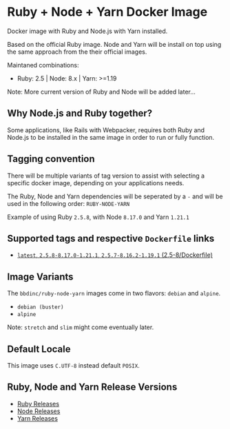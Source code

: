 # Ruby + Node + Yarn Docker Image

Docker image with Ruby and Node.js with Yarn installed.

Based on the official Ruby image. Node and Yarn will be install on top using the same approach from the their official images.

Maintaned combinations:

- Ruby: 2.5 | Node: 8.x | Yarn: >=1.19

Note: More current version of Ruby and Node will be added later...

## Why Node.js and Ruby together?

Some applications, like Rails with Webpacker, requires both Ruby and Node.js to be installed in the same image in order to run or fully function.

## Tagging convention

There will be multiple variants of tag version to assist with selecting a specific docker image, depending on your applications needs.

The Ruby, Node and Yarn dependencies will be seperated by a `-` and will be used in the following order: `RUBY-NODE-YARN`

Example of using Ruby `2.5.8`, with Node `8.17.0` and Yarn `1.21.1`

## Supported tags and respective `Dockerfile` links

- [`latest`, `2.5.8-8.17.0-1.21.1`, `2.5.7-8.16.2-1.19.1` (2.5-8/Dockerfile)](https://github.com/BBD-Development/docker-ruby-node-yarn/blob/master/2.5-8/buster/Dockerfile)

## Image Variants

The `bbdinc/ruby-node-yarn` images come in two flavors: `debian` and `alpine`.

- `debian (buster)`
- `alpine`

Note: `stretch` and `slim` might come eventually later.

## Default Locale

This image uses `C.UTF-8` instead default `POSIX`.

## Ruby, Node and Yarn Release Versions
- [Ruby Releases](https://www.ruby-lang.org/en/downloads/releases/)
- [Node Releases](https://nodejs.org/en/download/releases/)
- [Yarn Releases](https://github.com/yarnpkg/yarn/releases)